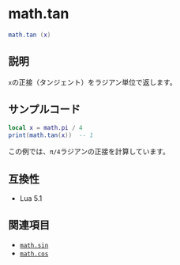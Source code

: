 # math.tan

```lua
math.tan (x)
```

## 説明

`x`の正接（タンジェント）をラジアン単位で返します。

## サンプルコード

```lua
local x = math.pi / 4
print(math.tan(x))  -- 1
```

この例では、`π/4`ラジアンの正接を計算しています。

## 互換性

- Lua 5.1

## 関連項目

- [`math.sin`](sin.md)
- [`math.cos`](cos.md)
